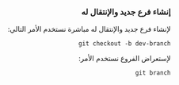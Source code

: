 


### <div dir=rtl> إنشاء فرع جديد والإنتقال له <dir>

<div dir=rtl>
لإنشاء فرع جديد والإنتقال له مباشرة نستخدم الأمر التالي:

``
git checkout -b dev-branch
``

لإستعراض الفروع نستخدم الأمر:

``
git branch
``
<div>

